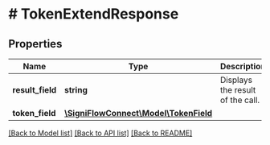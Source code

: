 # # TokenExtendResponse

## Properties

Name | Type | Description | Notes
------------ | ------------- | ------------- | -------------
**result_field** | **string** | Displays the result of the call. |
**token_field** | [**\SigniFlowConnect\Model\TokenField**](TokenField.md) |  |

[[Back to Model list]](../../README.md#models) [[Back to API list]](../../README.md#endpoints) [[Back to README]](../../README.md)
